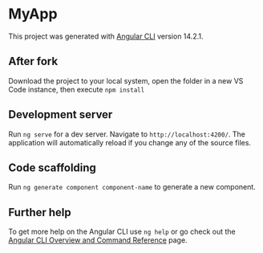 # MyApp

This project was generated with [Angular CLI](https://github.com/angular/angular-cli) version 14.2.1.

## After fork

Download the project to your local system, open the folder in a new VS Code instance, then execute `npm install`

## Development server

Run `ng serve` for a dev server. Navigate to `http://localhost:4200/`. The application will automatically reload if you change any of the source files.

## Code scaffolding

Run `ng generate component component-name` to generate a new component.



## Further help

To get more help on the Angular CLI use `ng help` or go check out the [Angular CLI Overview and Command Reference](https://angular.io/cli) page.
